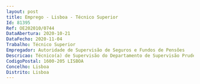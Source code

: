 ```yaml
--- 
layout: post
title: Emprego - Lisboa - Técnico Superior
Id: 81395
Ref: OE202010/0744
DataAbertura: 2020-10-21
DataFecho: 2020-11-04
Trabalho: Técnico Superior
Empregador: Autoridade de Supervisão de Seguros e Fundos de Pensões
Descricao: Técnico(a) de Supervisão do Departamento de Supervisão Prudencial de Empresas de SegurosA Autoridade de Supervisão de Seguros e Fundos de Pensões admite Técnico(a) de Supervisão para o Departamento de Supervisão Prudencial de Empresas de Seguros.Principais responsabilidades Colaboração em processos de supervisão de empresas de seguros e de resseguros e de SGPS de seguros, com o objetivo de garantir o cumprimento de requisitos de carácter atuarial, assegurando adequados padrões de governação e níveis de solidez financeira Participação em grupos de trabalho de organizações europeias e internacionais do setor segurador.Perfil requerido Licenciatura em Matemática Conhecimentos de sistemas de informação de apoio às necessidades da função Conhecimentos de inglês falado e escrito.Requisitos preferenciais Média final de licenciatura igual ou superior a 14 valores Mestrado em Ciências Atuariais ou similar Valoriza se a experiência em atuariado vida.Proporcionamos Condições remuneratórias compatíveis com a experiência e a responsabilidade da função a desempenhar Experiência numa instituição de referência, que valoriza e aposta no desenvolvimento e crescimento pessoal e profissional Experiência internacional.Local  Lisboa.Candidatura A candidatura deverá ser apresentada até ao próximo dia 4 de novembro de 2020 (inclusive), através do sítio da ASF, em www.asf.com.pt, acedendo ao Recrutamento com a Ref.ª SDSS2003.
CodigoPostal: 1600-205 LISBOA
Concelho: Lisboa
Distrito: Lisboa
--- 
```

